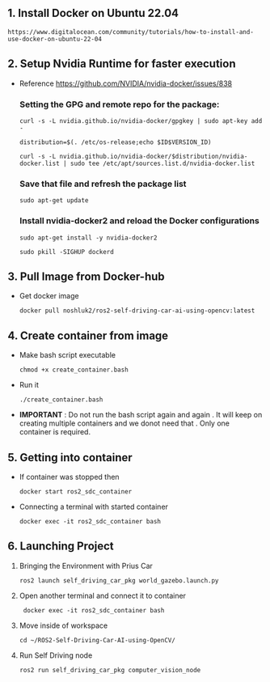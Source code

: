 
## 1. Install Docker on Ubuntu 22.04
```
https://www.digitalocean.com/community/tutorials/how-to-install-and-use-docker-on-ubuntu-22-04
```
## 2. Setup Nvidia Runtime for faster execution
- Reference https://github.com/NVIDIA/nvidia-docker/issues/838

    ### Setting the GPG and remote repo for the package:
    ```
    curl -s -L nvidia.github.io/nvidia-docker/gpgkey | sudo apt-key add -
    ```
    ```
    distribution=$(. /etc/os-release;echo $ID$VERSION_ID)
    ```
    ```
    curl -s -L nvidia.github.io/nvidia-docker/$distribution/nvidia-docker.list | sudo tee /etc/apt/sources.list.d/nvidia-docker.list
    ```
    ### Save that file and refresh the package list
    ```
    sudo apt-get update
    ```
    ### Install nvidia-docker2 and reload the Docker configurations
    ```
    sudo apt-get install -y nvidia-docker2
    ```
    ```
    sudo pkill -SIGHUP dockerd
    ```
## 3. Pull Image from Docker-hub
- Get docker image
    ```
    docker pull noshluk2/ros2-self-driving-car-ai-using-opencv:latest
    ```
## 4. Create container from image
- Make bash script executable
    ```
    chmod +x create_container.bash
    ```
- Run it
    ```
    ./create_container.bash
    ```
- **IMPORTANT** : Do not run the bash script again and again . It will keep on creating multiple containers and we donot need that . Only one container is required.

## 5. Getting into container
- If container was stopped then
    ```
    docker start ros2_sdc_container
    ```
- Connecting a terminal with started container
    ```
    docker exec -it ros2_sdc_container bash
    ```
## 6. Launching Project
1.  Bringing the Environment with Prius Car
      ```
      ros2 launch self_driving_car_pkg world_gazebo.launch.py
      ```
2. Open another terminal and connect it to container
   ```
    docker exec -it ros2_sdc_container bash
   ```
3. Move inside of workspace
   ```
   cd ~/ROS2-Self-Driving-Car-AI-using-OpenCV/
   ```
4. Run Self Driving node
   ```
   ros2 run self_driving_car_pkg computer_vision_node
   ```
